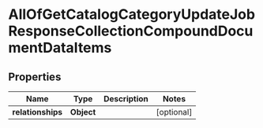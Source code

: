 # AllOfGetCatalogCategoryUpdateJobResponseCollectionCompoundDocumentDataItems

## Properties
Name | Type | Description | Notes
------------ | ------------- | ------------- | -------------
**relationships** | **Object** |  |  [optional]
